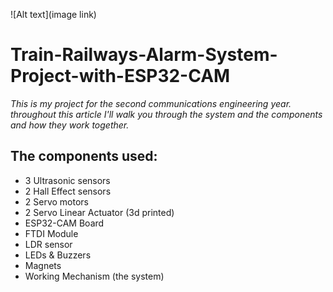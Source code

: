 ![Alt text](image link)
# Train-Railways-Alarm-System-Project-with-ESP32-CAM
*This is my project for the second communications engineering year. throughout this article I'll walk you through the system and the components and how they work together.*

## The components used:
- 3 Ultrasonic sensors
- 2 Hall Effect sensors
- 2 Servo motors
- 2 Servo Linear Actuator (3d printed)
- ESP32-CAM Board
- FTDI Module
- LDR sensor
- LEDs & Buzzers
- Magnets
- Working Mechanism (the system)
